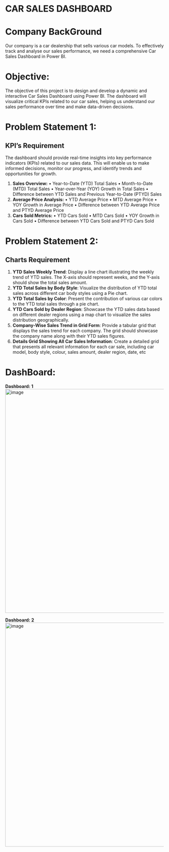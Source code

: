 # CAR SALES DASHBOARD

# Company BackGround
Our company is a car dealership that sells various car models. To effectively track and analyse our sales performance, we need a comprehensive Car Sales Dashboard in Power BI. 
# Objective: 
The objective of this project is to design and develop a dynamic and interactive Car Sales Dashboard using Power BI. The dashboard will visualize critical KPIs related to our car sales, helping us understand our sales performance over time and make data-driven decisions.
# Problem Statement 1:
## KPI’s Requirement
  The dashboard should provide real-time insights into key performance indicators (KPIs) related to our sales data. This will enable us to make informed decisions, monitor   our progress, and identify trends and opportunities for growth.
  1.	**Sales Overview:**
    •	Year-to-Date (YTD) Total Sales
    •	Month-to-Date (MTD) Total Sales
    •	Year-over-Year (YOY) Growth in Total Sales
    •	Difference between YTD Sales and Previous Year-to-Date (PTYD) Sales
  2.	**Average Price Analysis:**
    •	YTD Average Price
    •	MTD Average Price
    •	YOY Growth in Average Price
    •	Difference between YTD Average Price and PTYD Average Price
  3.	**Cars Sold Metrics:**
    •	YTD Cars Sold
    •	MTD Cars Sold
    •	YOY Growth in Cars Sold
    •	Difference between YTD Cars Sold and PTYD Cars Sold
# Problem Statement 2: 
## Charts Requirement

1.	**YTD Sales Weekly Trend**: Display a line chart illustrating the weekly trend of YTD sales. The X-axis should represent weeks, and the Y-axis should show the total sales amount.
2.	**YTD Total Sales by Body Style**: Visualize the distribution of YTD total sales across different car body styles using a Pie chart.
3.	**YTD Total Sales by Color**: Present the contribution of various car colors to the YTD total sales through a pie chart.
4.	**YTD Cars Sold by Dealer Region**: Showcase the YTD sales data based on different dealer regions using a map chart to visualize the sales distribution geographically.
5.	**Company-Wise Sales Trend in Grid Form**: Provide a tabular grid that displays the sales trend for each company. The grid should showcase the company name along with their YTD sales figures.
6.	**Details Grid Showing All Car Sales Information**: Create a detailed grid that presents all relevant information for each car sale, including car model, body style, colour, sales amount, dealer region, date, etc

# DashBoard:
**Dashboard: 1**
<img width="712" alt="image" src="https://github.com/sumeet0701/Car_Sales_Dashboard/assets/63961794/8d26a3a7-7a14-4788-9d2c-0a5f8df41bfd">

**Dashboard: 2** 
<img width="712" alt="image" src="https://github.com/sumeet0701/Car_Sales_Dashboard/assets/63961794/7f46d199-8368-47a3-8369-ea33b6037871">


